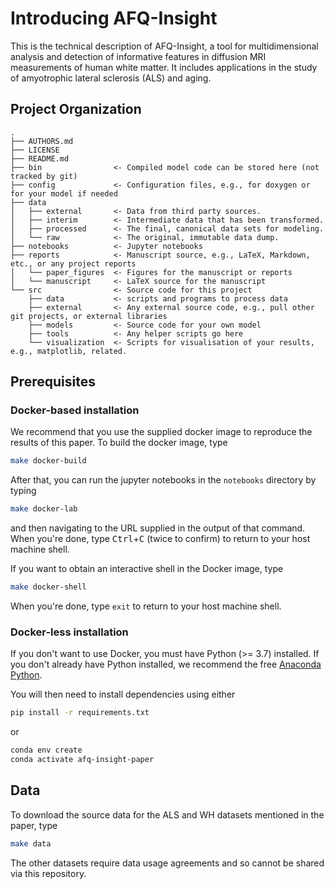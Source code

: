 # Introducing AFQ-Insight

This is the technical description of AFQ-Insight, a tool for
multidimensional analysis and detection of informative features
in diffusion MRI measurements of human white matter. It includes
applications in the study of amyotrophic lateral sclerosis (ALS) and
aging.

## Project Organization

    .
    ├── AUTHORS.md
    ├── LICENSE
    ├── README.md
    ├── bin                <- Compiled model code can be stored here (not tracked by git)
    ├── config             <- Configuration files, e.g., for doxygen or for your model if needed
    ├── data
    │   ├── external       <- Data from third party sources.
    │   ├── interim        <- Intermediate data that has been transformed.
    │   ├── processed      <- The final, canonical data sets for modeling.
    │   └── raw            <- The original, immutable data dump.
    ├── notebooks          <- Jupyter notebooks
    ├── reports            <- Manuscript source, e.g., LaTeX, Markdown, etc., or any project reports
    │   └── paper_figures  <- Figures for the manuscript or reports
    │   └── manuscript     <- LaTeX source for the manuscript
    └── src                <- Source code for this project
        ├── data           <- scripts and programs to process data
        ├── external       <- Any external source code, e.g., pull other git projects, or external libraries
        ├── models         <- Source code for your own model
        ├── tools          <- Any helper scripts go here
        └── visualization  <- Scripts for visualisation of your results, e.g., matplotlib, related.

## Prerequisites

### Docker-based installation

We recommend that you use the supplied docker image to reproduce the results of this paper.
To build the docker image, type
```bash
make docker-build
```

After that, you can run the jupyter notebooks in the `notebooks` directory by typing
```bash
make docker-lab
```
and then navigating to the URL supplied in the output of that command. When you're done,
type <kbd>Ctrl</kbd>+<kbd>C</kbd> (twice to confirm) to return to your host machine shell.

If you want to obtain an interactive shell in the Docker image, type
```bash
make docker-shell
```

When you're done, type `exit` to return to your host machine shell.

### Docker-less installation

If you don't want to use Docker, you must have Python (>=
3.7) installed. If you don't already have Python installed, we recommend
the free [Anaconda Python](https://www.anaconda.com/download/).

You will then need to install dependencies using either
```bash
pip install -r requirements.txt
```
or
```bash
conda env create
conda activate afq-insight-paper
```

## Data

To download the source data for the ALS and WH datasets mentioned in the paper, type
```bash
make data
```

The other datasets require data usage agreements and so cannot be shared via this repository.
